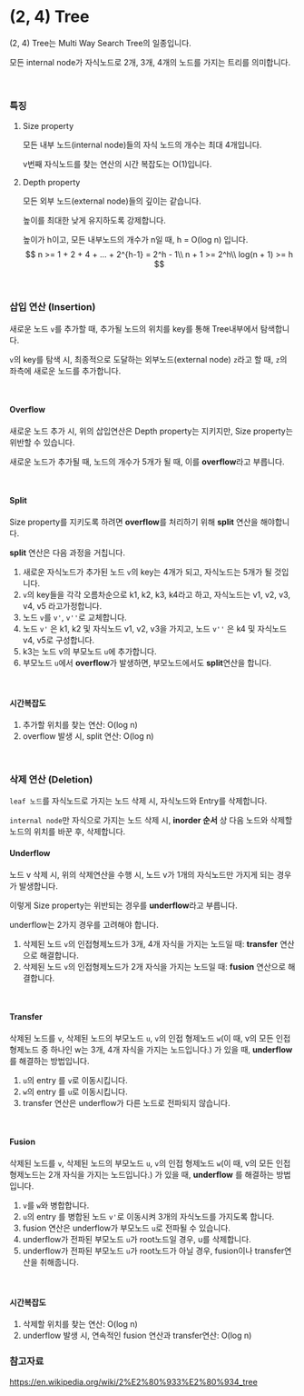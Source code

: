 # (2, 4) Tree

(2, 4) Tree는 Multi Way Search Tree의 일종입니다.

모든 internal node가 자식노드로 2개, 3개, 4개의 노드를 가지는 트리를 의미합니다.

<br>

### 특징

1. Size property

   모든 내부 노드(internal node)들의 자식 노드의 개수는 최대 4개입니다.

   v번째 자식노드를 찾는 연산의 시간 복잡도는 O(1)입니다.

2. Depth property

   모든 외부 노드(external node)들의 깊이는 같습니다.

   높이를 최대한 낮게 유지하도록 강제합니다. 

   높이가 h이고, 모든 내부노드의 개수가 n일 때, h = O(log n) 입니다.
   $$
   n >= 1 + 2 + 4 + ... + 2^{h-1} = 2^h - 1\\
   n + 1 >= 2^h\\
   log(n + 1) >= h
   $$

 <br>

### 삽입 연산 (Insertion)

새로운 노드 `v`를 추가할 때, 추가될 노드의 위치를 key를  통해 Tree내부에서 탐색합니다.

`v`의 key를 탐색 시, 최종적으로 도달하는 외부노드(external node) `z`라고 할 때, `z`의 좌측에 새로운 노드를 추가합니다.

<br>

#### Overflow

새로운 노드 추가 시, 위의 삽입연산은 Depth property는 지키지만, Size property는 위반할 수 있습니다.

새로운 노드가 추가될 때, 노드의 개수가 5개가 될 때, 이를 **overflow**라고 부릅니다.

<br>

#### Split

Size property를 지키도록 하려면 **overflow**를 처리하기 위해 **split** 연산을 해야합니다.

**split** 연산은 다음 과정을 거칩니다.

1. 새로운 자식노드가 추가된 노드 `v`의 key는 4개가 되고, 자식노드는 5개가 될 것입니다.
2. `v`의 key들을 각각 오름차순으로 k1, k2, k3, k4라고 하고, 자식노드는 v1, v2, v3, v4, v5 라고가정합니다.
3. 노드 `v`를 `v'`, `v''`로 교체합니다.
4. 노드 `v'` 은 k1, k2 및 자식노드 v1, v2, v3을 가지고, 노드 `v''` 은 k4 및 자식노드 v4, v5로 구성합니다.
5. k3는 노드 v의 부모노드 `u`에 추가합니다.
6. 부모노드 `u`에서 **overflow**가 발생하면, 부모노드에서도 **split**연산을 합니다.

<br>

#### 시간복잡도

1. 추가할 위치를 찾는 연산: O(log n)
2. overflow 발생 시, split 연산: O(log n)

<br>

### 삭제 연산 (Deletion)

`leaf 노드`를 자식노드로 가지는 노드 삭제 시, 자식노드와 Entry를 삭제합니다.

`internal node`만 자식으로 가지는 노드 삭제 시, **inorder 순서** 상 다음 노드와 삭제할 노드의 위치를 바꾼 후, 삭제합니다.

#### Underflow

노드 v 삭제 시, 위의 삭제연산을 수행 시, 노드 v가 1개의 자식노드만 가지게 되는 경우가 발생합니다.

이렇게  Size property는 위반되는 경우를 **underflow**라고 부릅니다.

underflow는 2가지 경우를 고려해야 합니다.

1. 삭제된 노드 `v`의 인접형제노드가 3개, 4개 자식을 가지는 노드일 때: **transfer** 연산으로 해결합니다.
2. 삭제된 노드 `v`의 인접형제노드가 2개 자식을 가지는 노드일 때: **fusion** 연산으로 해결합니다.

<br>

#### Transfer

삭제된 노드를 `v`, 삭제된 노드의 부모노드 `u`, `v`의 인접 형제노드 `w`(이 때,  v의 모든 인접형제노드 중 하나인 w는 3개, 4개 자식을 가지는 노드입니다.) 가 있을 때, **underflow** 를 해결하는 방법입니다.

1. `u`의 entry 를 `v`로 이동시킵니다.
2. `w`의 entry 를 `u`로 이동시킵니다.
3. transfer 연산은 underflow가 다른 노드로 전파되지 않습니다.

<br>

#### Fusion

삭제된 노드를 `v`, 삭제된 노드의 부모노드 `u`, `v`의 인접 형제노드 `w`(이 때, v의 모든 인접형제노드는 2개 자식을 가지는 노드입니다.) 가 있을 때, **underflow** 를 해결하는 방법입니다.

1. `v`를 `w`와 병합합니다.
2. `u`의 entry 를 병합된 노드 `v'`로 이동시켜 3개의 자식노드를 가지도록 합니다.
3. fusion 연산은 underflow가 부모노드 `u`로 전파될 수 있습니다.
4. underflow가 전파된 부모노드 `u`가 root노드일 경우, u를 삭제합니다.
5. underflow가 전파된 부모노드 `u`가 root노드가 아닐 경우, fusion이나 transfer연산을 취해줍니다.

<br>

#### 시간복잡도

1. 삭제할 위치를 찾는 연산: O(log n)
2. underflow 발생 시, 연속적인 fusion 연산과 transfer연산: O(log n)

### 참고자료

https://en.wikipedia.org/wiki/2%E2%80%933%E2%80%934_tree